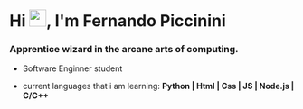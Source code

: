 <h1 align="left">Hi <img src="https://raw.githubusercontent.com/kaueMarques/kaueMarques/master/hi.gif" height="30px">, I'm Fernando Piccinini</h1>
<h3 align="left">Apprentice wizard in the arcane arts of computing.</h3>

- Software Enginner student

- current languages that i am learning: <strong>Python | Html | Css<strong> | JS | Node.js | C/C++



